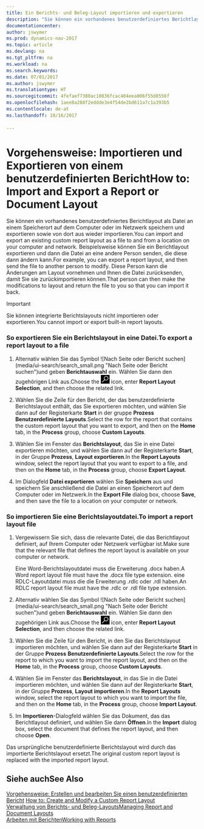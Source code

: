 ```yaml
---
title: Ein Berichts- und Beleg-Layout importieren und exportieren
description: "Sie können ein vorhandenes benutzerdefiniertes Berichtlayout als Datei an einem Speicherort auf dem Computer oder im Netzwerk speichern und exportieren sowie von dort aus wieder importieren."
documentationcenter: 
author: jswymer
ms.prod: dynamics-nav-2017
ms.topic: article
ms.devlang: na
ms.tgt_pltfrm: na
ms.workload: na
ms.search.keywords: 
ms.date: 07/01/2017
ms.author: jswymer
ms.translationtype: HT
ms.sourcegitcommit: 4fefaef7380ac10836fcac404eea006f55d8556f
ms.openlocfilehash: 1aee8a288f2eddde3e4f54de2bd611a7c1a393b5
ms.contentlocale: de-at
ms.lasthandoff: 10/16/2017

---
```

# <a name="how-to-import-and-export-a-report-or-document-layout"></a><span data-ttu-id="91bfc-103">Vorgehensweise: Importieren und Exportieren von einem benutzerdefinierten Bericht</span><span class="sxs-lookup"><span data-stu-id="91bfc-103">How to: Import and Export a Report or Document Layout</span></span>
<span data-ttu-id="91bfc-104">Sie können ein vorhandenes benutzerdefiniertes Berichtlayout als Datei an einem Speicherort auf dem Computer oder im Netzwerk speichern und exportieren sowie von dort aus wieder importieren.</span><span class="sxs-lookup"><span data-stu-id="91bfc-104">You can import and export an existing custom report layout as a file to and from a location on your computer and network.</span></span> <span data-ttu-id="91bfc-105">Beispielsweise können Sie ein Berichtlayout exportieren und dann die Datei an eine andere Person senden, die diese dann ändern kann.</span><span class="sxs-lookup"><span data-stu-id="91bfc-105">For example, you can export a report layout, and then send the file to another person to modify.</span></span> <span data-ttu-id="91bfc-106">Diese Person kann die Änderungen am Layout vornehmen und Ihnen die Datei zurücksenden, damit Sie sie zurückimportieren können.</span><span class="sxs-lookup"><span data-stu-id="91bfc-106">That person can then make the modifications to layout and return the file to you so that you can import it back.</span></span>  
  
> [!IMPORTANT]  
>  <span data-ttu-id="91bfc-107">Sie können integrierte Berichtslayouts nicht importieren oder exportieren.</span><span class="sxs-lookup"><span data-stu-id="91bfc-107">You cannot import or export built-in report layouts.</span></span>  
  
### <a name="to-export-a-report-layout-to-a-file"></a><span data-ttu-id="91bfc-108">So exportieren Sie ein Berichtslayout in eine Datei.</span><span class="sxs-lookup"><span data-stu-id="91bfc-108">To export a report layout to a file</span></span>  
  
1.  <span data-ttu-id="91bfc-109">Alternativ wählen Sie das Symbol ![Nach Seite oder Bericht suchen] (media/ui-search/search_small.png "Nach Seite oder Bericht suchen")und geben **Berichtauswahl** ein. Wählen Sie dann den zugehörigen Link aus.</span><span class="sxs-lookup"><span data-stu-id="91bfc-109">Choose the ![Search for Page or Report](media/ui-search/search_small.png "Search for Page or Report icon") icon, enter **Report Layout Selection**, and then choose the related link.</span></span>  
  
2.  <span data-ttu-id="91bfc-110">Wählen Sie die Zeile für den Bericht, der das benutzerdefinierte Berichtslayout enthält, das Sie exportieren möchten, und wählen Sie dann auf der Registerkarte **Start** in der gruppe **Prozess** **Benutzerdefinierte Layouts**.</span><span class="sxs-lookup"><span data-stu-id="91bfc-110">Select the row for the report that contains the custom report layout that you want to export, and then on the **Home** tab, in the **Process** group, choose **Custom Layouts**.</span></span>  
  
3.  <span data-ttu-id="91bfc-111">Wählen Sie im Fenster das **Berichtslayout**, das Sie in eine Datei exportieren möchten, und wählen Sie dann auf der Registerkarte **Start**, in der Gruppe **Prozess**, **Layout exportieren**.</span><span class="sxs-lookup"><span data-stu-id="91bfc-111">In the **Report Layouts** window, select the report layout that you want to export to a file, and then on the **Home** tab, in the **Process** group, choose **Export Layout**.</span></span>  
  
4.  <span data-ttu-id="91bfc-112">Im Dialogfeld **Datei exportieren** wählen Sie **Speichern** aus und speichern Sie anschließend die Datei an einen Speicherort auf dem Computer oder im Netzwerk.</span><span class="sxs-lookup"><span data-stu-id="91bfc-112">In the **Export File** dialog box, choose **Save**, and then save the file to a location on your computer or network.</span></span>  
  
### <a name="to-import-a-report-layout-file"></a><span data-ttu-id="91bfc-113">So importieren Sie eine Berichtslayoutdatei.</span><span class="sxs-lookup"><span data-stu-id="91bfc-113">To import a report layout file</span></span>  
  
1.  <span data-ttu-id="91bfc-114">Vergewissern Sie sich, dass die relevante Datei, die das Berichtlayout definiert, auf Ihrem Computer oder Netzwerk verfügbar ist.</span><span class="sxs-lookup"><span data-stu-id="91bfc-114">Make sure that the relevant file that defines the report layout is available on your computer or network.</span></span>  
  
     <span data-ttu-id="91bfc-115">Eine Word-Berichtslayoutdatei muss die Erweiterung .docx haben.</span><span class="sxs-lookup"><span data-stu-id="91bfc-115">A Word report layout file must have the .docx file type extension.</span></span> <span data-ttu-id="91bfc-116">eine RDLC-Layoutdatei muss die die Erweiterung .rdlc oder .rdl haben.</span><span class="sxs-lookup"><span data-stu-id="91bfc-116">An RDLC report layout file must have the .rdlc or .rdl file type extension.</span></span>  
  
2.  <span data-ttu-id="91bfc-117">Alternativ wählen Sie das Symbol ![Nach Seite oder Bericht suchen] (media/ui-search/search_small.png "Nach Seite oder Bericht suchen")und geben **Berichtauswahl** ein. Wählen Sie dann den zugehörigen Link aus.</span><span class="sxs-lookup"><span data-stu-id="91bfc-117">Choose the ![Search for Page or Report](media/ui-search/search_small.png "Search for Page or Report icon") icon, enter **Report Layout Selection**, and then choose the related link.</span></span>  
  
3.  <span data-ttu-id="91bfc-118">Wählen Sie die Zeile für den Bericht, in den Sie das Berichtslayout importieren möchten, und wählen Sie dann auf der Registerkarte **Start** in der Gruppe **Prozess** **Benutzerdefinierte Layouts**.</span><span class="sxs-lookup"><span data-stu-id="91bfc-118">Select the row for the report to which you want to import the report layout, and then on the **Home** tab, in the **Process** group, choose **Custom Layouts**.</span></span>  
  
4.  <span data-ttu-id="91bfc-119">Wählen Sie im Fenster das **Berichtslayout**, in das Sie in die Datei importieren möchten, und wählen Sie dann auf der Registerkarte **Start**, in der Gruppe **Prozess**, **Layout importieren**.</span><span class="sxs-lookup"><span data-stu-id="91bfc-119">In the **Report Layouts** window, select the report layout to which you want to import the file, and then on the **Home** tab, in the **Process** group, choose **Import Layout**.</span></span>  
  
5.  <span data-ttu-id="91bfc-120">Im **Importieren**-Dialogfeld wählen Sie das Dokument, das das Berichtlayout definiert, und wählen Sie dann **Öffnen**.</span><span class="sxs-lookup"><span data-stu-id="91bfc-120">In the **Import** dialog box, select the document that defines the report layout, and then choose **Open**.</span></span>  
  
 <span data-ttu-id="91bfc-121">Das ursprüngliche benutzerdefinierte Berichtslayout wird durch das importierte Berichtslayout ersetzt.</span><span class="sxs-lookup"><span data-stu-id="91bfc-121">The original custom report layout is replaced with the imported report layout.</span></span>  
  
## <a name="see-also"></a><span data-ttu-id="91bfc-122">Siehe auch</span><span class="sxs-lookup"><span data-stu-id="91bfc-122">See Also</span></span>  
 <span data-ttu-id="91bfc-123">[Vorgehensweise: Erstellen und bearbeiten Sie einen benutzerdefinierten Bericht](ui-how-create-custom-report-layout.md) </span><span class="sxs-lookup"><span data-stu-id="91bfc-123">[How to: Create and Modify a Custom Report Layout](ui-how-create-custom-report-layout.md) </span></span>  
 [<span data-ttu-id="91bfc-124">Verwaltung von Berichts- und Beleg-Layouts</span><span class="sxs-lookup"><span data-stu-id="91bfc-124">Managing Report and Document Layouts</span></span>](ui-manage-report-layouts.md)  
 [<span data-ttu-id="91bfc-125">Arbeiten mit Berichten</span><span class="sxs-lookup"><span data-stu-id="91bfc-125">Working with Reports</span></span>](ui-work-report.md)    

